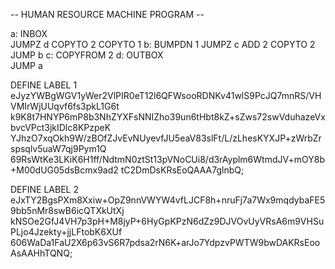 -- HUMAN RESOURCE MACHINE PROGRAM --

a:
    INBOX   
    JUMPZ    d
    COPYTO   2
    COPYTO   1
b:
    BUMPDN   1
    JUMPZ    c
    ADD      2
    COPYTO   2
    JUMP     b
c:
    COPYFROM 2
d:
    OUTBOX  
    JUMP     a


DEFINE LABEL 1
eJyzYWBgWGV1yWer2VlPIR0eT12l6QFWsooRDNKv41wlS9PcJQ7mnRS/VHVMIrWjUUqvf6fs3pkL1G6t
k9K8t7HNYP6mP8b3NhZYXFsNNIZho39un6tHbt8kZ+sZws72swVduhazeVxbvcVPct3jkIDlc8KPzpeK
YJhzO7xqOkh9W/zBOfZJvEvNUyevfJU5eaV83slFt/L/zLhesKYXJP+zWrbZrspsqlv5uaW7qj9Pym1Q
69RsWtKe3LKiK6H1ff/NdtmN0ztSt13pVNoCUi8/d3rAyplm6WtmdJV+mOY8b+M00dUG05dsBcmx9ad2
tC2DmDsKRsEoQAAA7glnbQ;

DEFINE LABEL 2
eJxTY2BgsPXm8Xxiw+OpZ9nnVWYW4vfLJCF8h+nruFj7a7Wx9mqdybaFE59bb5nMr8swB6icQTXkUtXj
kNSOe2GfJ4VH7p3pH+M8jyP+6HyGpKPzN6dZz9DJVOvUyVRsA6m9VHSuPLjo4Jzekty+jjLFtobK6XUf
606WaDa1FaU2X6p63vS6R7pdsa2rN6K+arJo7YdpzvPWTW9bwDAKRsEooAsAAHhTQNQ;

